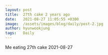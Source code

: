 ```yaml
---
layout: post
title:  27th cake 2 years ago
date:   2021-08-27 11:05:55 +0300
image:  /assets/images/blog/daily/post-2.jpg
author: hyunwookjung
tags:   Daily
---
```


Me eating 27th cake 2021-08-27
